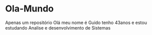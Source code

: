 # Ola-Mundo
Apenas um repositório
Olá meu nome é Guido tenho 43anos e estou estudando Analise e desenvolvimento de Sistemas 
